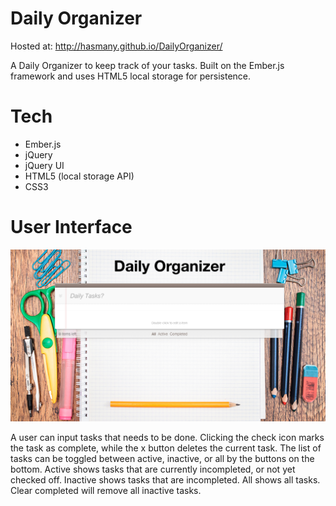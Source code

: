 Daily Organizer
===

Hosted at: <http://hasmany.github.io/DailyOrganizer/>

A Daily Organizer to keep track of your tasks. Built on the Ember.js framework and uses HTML5 local storage for persistence.

Tech
===

- Ember.js
- jQuery
- jQuery UI
- HTML5 (local storage API)
- CSS3

User Interface
===

![ScreenShot](https://raw.githubusercontent.com/hasmany/DailyOrganizer/master/img/daily-Organizer.png)

A user can input tasks that needs to be done. Clicking the check icon marks the task as complete, while the x button deletes the current task. The list of tasks can be toggled between active, inactive, or all by the buttons on the bottom. Active shows tasks that are currently incompleted, or not yet checked off. Inactive shows tasks that are incompleted. All shows all tasks. Clear completed will remove all inactive tasks.
